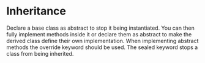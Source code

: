 # Inheritance

Declare a base class as abstract to stop it being instantiated. You can then fully implement methods inside it or declare them as abstract to make the derived class define their own implementation. When implementing abstract methods the override keyword should be used. The sealed keyword stops a class from being inherited.
<!--stackedit_data:
eyJoaXN0b3J5IjpbMTAwNDU5OTgyNCwtMTUxODgzNDAwN119
-->